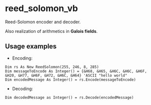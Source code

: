 # reed_solomon_vb
Reed-Solomon encoder and decoder. 

Also realization of arithmetics in **Galois fields**.

## Usage examples

- Encoding:

```
Dim rs As New ReedSolomon(255, 246, 8, 285)
Dim messageToEncode As Integer() = {&H68, &H65, &H6C, &H6C, &H6F, &H20, &H77, &H6F, &H72, &H6C, &H64} 'ASCII "hello world"
Dim encodedMessage As Integer() = rs.Encode(messageToEncode)
```

- Decoding:

```
Dim decodedMessage as Integer() = rs.Decode(encodedMessage)
```
